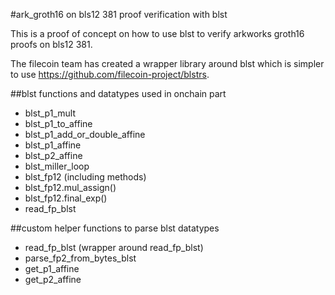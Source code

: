 #ark_groth16 on bls12 381 proof verification with blst

This is a proof of concept on how to use blst to verify arkworks groth16 proofs on bls12 381.

The filecoin team has created a wrapper library around blst which is simpler to use https://github.com/filecoin-project/blstrs.

##blst functions and datatypes used in onchain part
- blst_p1_mult
- blst_p1_to_affine
- blst_p1_add_or_double_affine
- blst_p1_affine
- blst_p2_affine
- blst_miller_loop
- blst_fp12 (including methods)
- blst_fp12.mul_assign()
- blst_fp12.final_exp()
- read_fp_blst

##custom helper functions to parse blst datatypes
- read_fp_blst (wrapper around read_fp_blst)
- parse_fp2_from_bytes_blst
- get_p1_affine
- get_p2_affine
